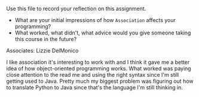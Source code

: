 Use this file to record your reflection on this assignment.

- What are your initial impressions of how `Association` affects your programming?
- What worked, what didn't, what advice would you give someone taking this course in the future?

Associates: Lizzie DelMonico

I like association it's interesting to work with and I think it gave me a better idea of how object-oriented programming works. What worked was paying close attention to the read me and using the right syntax since I'm still getting used to Java. Pretty much my biggest problem was figuring out how to translate Python to Java since that's the language I'm still thinking in.